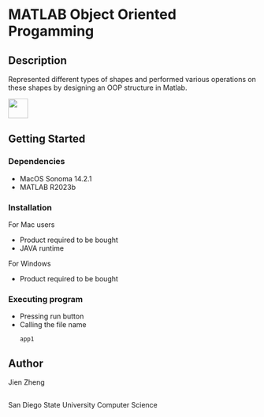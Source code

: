 # MATLAB Object Oriented Progamming

## Description

Represented different types of shapes and performed various operations on these shapes by designing an OOP structure in Matlab.

<code><img height="40" src="https://upload.wikimedia.org/wikipedia/commons/2/21/Matlab_Logo.png"></code>

## Getting Started

### Dependencies

* MacOS Sonoma 14.2.1
* MATLAB R2023b

### Installation

For Mac users
* Product required to be bought
* JAVA runtime

For Windows
* Product required to be bought

### Executing program

* Pressing run button
* Calling the file name
  ```
  app1
  ```

## Author

Jien Zheng
##
San Diego State University Computer Science
